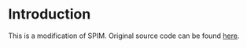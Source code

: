 # Introduction
This is a modification of SPIM. Original source code can be found [here](https://sourceforge.net/projects/spimsimulator/).

